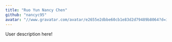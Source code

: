 ```yaml
---
title: "Ruo Yun Nancy Chen"
github: "nancyc95"
avatar: "//www.gravatar.com/avatar/e2655e2dbbe60cb1e83d2d79489b8064?d=identicon"
---
```


User description here!
